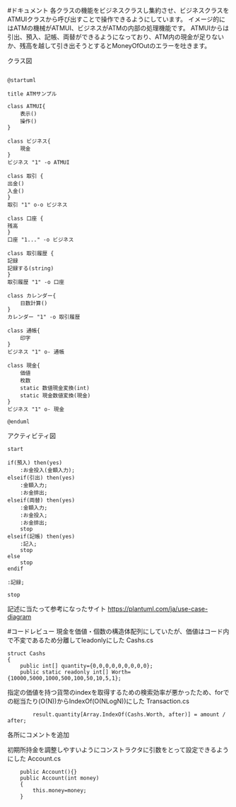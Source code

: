 #ドキュメント
各クラスの機能をビジネスクラスし集約させ、ビジネスクラスをATMUIクラスから呼び出すことで操作できるようにしています。
イメージ的にはATMの機械がATMUI、ビジネスがATMの内部の処理機能です。
ATMUIからは引出、預入、記帳、両替ができるようになっており、ATM内の現金が足りないか、残高を越して引き出そうとするとMoneyOfOutのエラーを吐きます。

クラス図
```puml

@startuml

title ATMサンプル

class ATMUI{
    表示()
    操作()
}

class ビジネス{
    現金
}
ビジネス "1" -o ATMUI

class 取引 {
出金()
入金()
}
取引 "1" o-o ビジネス

class 口座 {
残高
}
口座 "1..." -o ビジネス

class 取引履歴 {
記録
記録する(string)
}
取引履歴 "1" -o 口座

class カレンダー{
    日数計算()
}
カレンダー "1" -o 取引履歴

class 通帳{
    印字
}
ビジネス "1" o- 通帳

class 現金{
    価値
    枚数
    static 数値現金変換(int)
    static 現金数値変換(現金)
}
ビジネス "1" o- 現金

@enduml

```
アクティビティ図
```puml
start

if(預入) then(yes)
    :お金投入(金額入力);    
elseif(引出) then(yes)
    :金額入力;
    :お金排出;
elseif(両替) then(yes)
    :金額入力;
    :お金投入;
    :お金排出;
    stop
elseif(記帳) then(yes)
    :記入;
    stop
else
    stop
endif

:記録;

stop
```
記述に当たって参考になったサイト
https://plantuml.com/ja/use-case-diagram

#コードレビュー
現金を価値・個数の構造体配列にしていたが、価値はコード内で不変であるため分離してleadonlyにした
Cashs.cs
```
struct Cashs
{
    public int[] quantity={0,0,0,0,0,0,0,0,0};
    public static readonly int[] Worth={10000,5000,1000,500,100,50,10,5,1};
```

指定の価値を持つ貨幣のindexを取得するための検索効率が悪かったため、forでの総当たり(O(N))からIndexOf(O(NLogN))にした
Transaction.cs
```
        result.quantity[Array.IndexOf(Cashs.Worth, after)] = amount / after;
```

各所にコメントを追加

初期所持金を調整しやすいようにコンストラクタに引数をとって設定できるようにした
Account.cs
```
    public Account(){}
    public Account(int money)
    {
        this.money=money;
    }
```